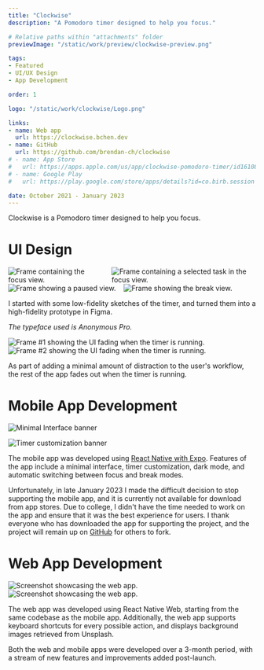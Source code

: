 ```yaml
---
title: "Clockwise"
description: "A Pomodoro timer designed to help you focus."

# Relative paths within "attachments" folder
previewImage: "/static/work/preview/clockwise-preview.png"

tags:
- Featured
- UI/UX Design
- App Development

order: 1

logo: "/static/work/clockwise/Logo.png"

links:
- name: Web app
  url: https://clockwise.bchen.dev
- name: GitHub
  url: https://github.com/brendan-ch/clockwise
# - name: App Store
#   url: https://apps.apple.com/us/app/clockwise-pomodoro-timer/id1610821428
# - name: Google Play
#   url: https://play.google.com/store/apps/details?id=co.birb.session

date: October 2021 - January 2023
---
```


Clockwise is a Pomodoro timer designed to help you focus.

# UI Design

<div class="collapseOnMobile" style="
  width: 100%; display: flex; flex-direction: row; align-items: flex-start; gap: 16px
">
  <img alt="Frame containing the focus view." src="/static/work/clockwise/ui-design-1.png">
  <img alt="Frame containing a selected task in the focus view." src="/static/work/clockwise/ui-design-2.png">
</div>

<div class="collapseOnMobile" style="
  width: 100%; display: flex; flex-direction: row; align-items: flex-start; gap: 16px
">
  <img alt="Frame showing a paused view." src="/static/work/clockwise/ui-design-3.png">
  <img alt="Frame showing the break view." src="/static/work/clockwise/ui-design-4.png">
</div>

I started with some low-fidelity sketches of the timer, and turned them into a high-fidelity prototype in Figma.

*The typeface used is Anonymous Pro.*

![Frame #1 showing the UI fading when the timer is running.](/static/work/clockwise/fade-1.png)
![Frame #2 showing the UI fading when the timer is running.](/static/work/clockwise/fade-2.png)

As part of adding a minimal amount of distraction to the user's workflow, the rest of the app fades out when the timer is running.

# Mobile App Development

![Minimal Interface banner](/static/work/clockwise/minimal-interface.png)

![Timer customization banner](/static/work/clockwise/timer-customization.png)

The mobile app was developed using [React Native with Expo](https://expo.dev). Features of the app include a minimal interface, timer customization, dark mode, and automatic switching between focus and break modes.

Unfortunately, in late January 2023 I made the difficult decision to stop supporting the mobile app, and it is currently not available for download from app stores. Due to college, I didn't have the time needed to work on the app and ensure that it was the best experience for users. I thank everyone who has downloaded the app for supporting the project, and the project will remain up on [GitHub](https://github.com/brendan-ch/clockwise) for others to fork.

# Web App Development

![Screenshot showcasing the web app.](/static/work/clockwise/web-app-1.png)
![Screenshot showcasing the web app.](/static/work/clockwise/web-app-2.png)

The web app was developed using React Native Web, starting from the same codebase as the mobile app. Additionally, the web app supports keyboard shortcuts for every possible action, and displays background images retrieved from Unsplash.

Both the web and mobile apps were developed over a 3-month period, with a stream of new features and improvements added post-launch.